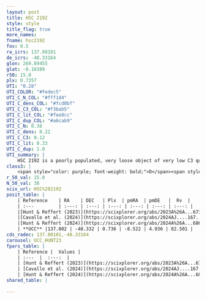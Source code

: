 ```yaml
---
layout: post
title: HSC 2192
style: style
title_flag: true
more_names: 
fname: hsc2192
fov: 0.5
ra_icrs: 137.80181
de_icrs: -48.33164
glon: 269.89455
glat: -0.10389
r50: 15.0
plx: 0.7357
UTI: "0.28"
UTI_COLOR: "#fedec5"
UTI_C_N_COL: "#fff1d4"
UTI_C_dens_COL: "#fcd0bf"
UTI_C_C3_COL: "#f3bab5"
UTI_C_lit_COL: "#fee8cc"
UTI_C_dup_COL: "#a6cab9"
UTI_C_N: 0.38
UTI_C_dens: 0.22
UTI_C_C3: 0.12
UTI_C_lit: 0.33
UTI_C_dup: 1.0
UTI_summary: |
    HSC 2192 is a poorly populated, very loose object of very low C3 quality. It was recently reported in the literature.
class3: |
    <span style="color: purple; font-weight: bold;">D</span><span style="color: red; font-weight: bold;">C</span>
r_50_val: 15.0
N_50_val: 38
scix_url: HSC%202192
posit_table: |
    | Reference    | RA    | DEC   | Plx  | pmRA  | pmDE   |  Rv  |
    | :---         | :---: | :---: | :---: | :---: | :---: | :---: |
    |[Hunt & Reffert (2023)](https://scixplorer.org/abs/2023A%26A...673A.114H) | 137.78 | -48.376 | 0.743 | -8.525 | 4.904 | 82.459 |
    |[Cavallo et al. (2024)](https://scixplorer.org/abs/2024AJ....167...12C) | 137.803 | -48.314 | 0.744 | -- | -- | -- |
    |[Hunt & Reffert (2024)](https://scixplorer.org/abs/2024A%26A...686A..42H) | 137.78 | -48.376 | 0.743 | -8.525 | 4.904 | 82.459 |
    | **UCC** |137.802 | -48.332 | 0.736 | -8.522 | 4.936 | 82.501 | 
cds_radec: 137.80181,-48.33164
carousel: UCC_HUNT23
fpars_table: |
    | Reference |  Values |
    | :---  |  :---:  |
    | [Hunt & Reffert (2023)](https://scixplorer.org/abs/2023A%26A...673A.114H) | `AV50=3.852, diffAV50=2.767, MOD50=10.597, logAge50=7.637` |
    | [Cavallo et al. (2024)](https://scixplorer.org/abs/2024AJ....167...12C) | `AV50=3.67, dMod50=11.47, logAge50=7.29, [Fe/H]50=0.83` |
    | [Hunt & Reffert (2024)](https://scixplorer.org/abs/2024A%26A...686A..42H) | `MassJ=174.663` |
shared_table: |
    
---
```


